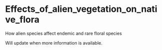 # Effects_of_alien_vegetation_on_native_flora
How alien species affect endemic and rare floral species

Will update when more information is available.
